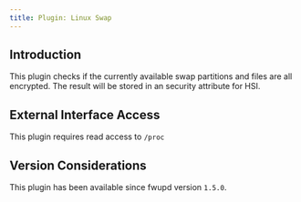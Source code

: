 ```yaml
---
title: Plugin: Linux Swap
---
```


## Introduction

This plugin checks if the currently available swap partitions and files are
all encrypted. The result will be stored in an security attribute for HSI.

## External Interface Access

This plugin requires read access to `/proc`

## Version Considerations

This plugin has been available since fwupd version `1.5.0`.
